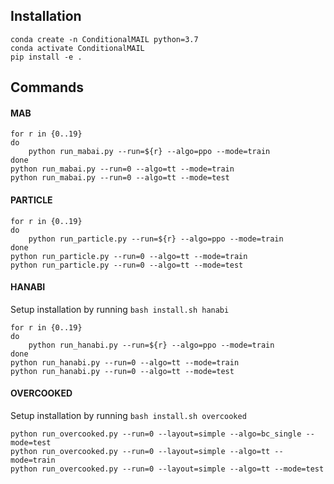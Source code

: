 ## Installation

```
conda create -n ConditionalMAIL python=3.7
conda activate ConditionalMAIL
pip install -e .
```

## Commands

#### MAB
```
for r in {0..19}
do
    python run_mabai.py --run=${r} --algo=ppo --mode=train
done
python run_mabai.py --run=0 --algo=tt --mode=train
python run_mabai.py --run=0 --algo=tt --mode=test
```

#### PARTICLE
```
for r in {0..19}
do
    python run_particle.py --run=${r} --algo=ppo --mode=train
done
python run_particle.py --run=0 --algo=tt --mode=train
python run_particle.py --run=0 --algo=tt --mode=test
```

#### HANABI
Setup installation by running `bash install.sh hanabi`
```
for r in {0..19}
do
    python run_hanabi.py --run=${r} --algo=ppo --mode=train
done
python run_hanabi.py --run=0 --algo=tt --mode=train
python run_hanabi.py --run=0 --algo=tt --mode=test
```

#### OVERCOOKED
Setup installation by running `bash install.sh overcooked`
```
python run_overcooked.py --run=0 --layout=simple --algo=bc_single --mode=test
python run_overcooked.py --run=0 --layout=simple --algo=tt --mode=train
python run_overcooked.py --run=0 --layout=simple --algo=tt --mode=test
```